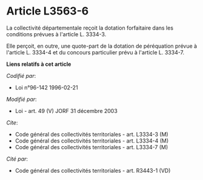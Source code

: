 # Article L3563-6

La collectivité départementale reçoit la dotation forfaitaire dans les conditions prévues à l'article L. 3334-3.

Elle perçoit, en outre, une quote-part de la dotation de péréquation prévue à l'article L. 3334-4 et du concours particulier
prévu à l'article L. 3334-7.

**Liens relatifs à cet article**

_Codifié par_:

  - Loi n°96-142 1996-02-21

_Modifié par_:

  - Loi - art. 49 (V) JORF 31 décembre 2003

_Cite_:

  - Code général des collectivités territoriales - art. L3334-3 (M)
  - Code général des collectivités territoriales - art. L3334-4 (M)
  - Code général des collectivités territoriales - art. L3334-7 (M)

_Cité par_:

  - Code général des collectivités territoriales - art. R3443-1 (VD)
